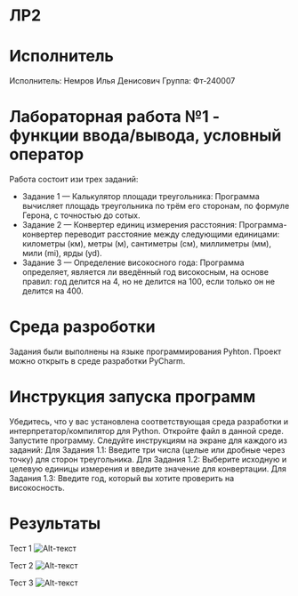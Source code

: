 # ЛР2
# Исполнитель
Исполнитель: Немров Илья Денисович Группа: Фт-240007
# Лабораторная работа №1 - функции ввода/вывода, условный оператор
Работа состоит изи трех заданий:
- Задание 1 — Калькулятор площади треугольника: Программа вычисляет площадь треугольника по трём его сторонам, по формуле Герона, с точностью до сотых.
- Задание 2 — Конвертер единиц измерения расстояния: Программа-конвертер переводит расстояние между следующими единицами: километры (км), метры (м), сантиметры (см), миллиметры (мм), мили (mi), ярды (yd).
- Задание 3 — Определение високосного года: Программа определяет, является ли введённый год високосным, на основе правил: год делится на 4, но не делится на 100, если только он не делится на 400.
# Среда разроботки
Задания были выполнены на языке программирования Pyhton. Проект можно открыть в среде разработки PyCharm.
# Инструкция запуска программ
Убедитесь, что у вас установлена соответствующая среда разработки и интерпретатор/компилятор для Python. Откройте файл в данной среде. Запустите программу. Следуйте инструкциям на экране для каждого из заданий:
Для Задания 1.1: Введите три числа (целые или дробные через точку) для сторон треугольника. Для Задания 1.2: Выберите исходную и целевую единицы измерения и введите значение для конвертации. Для Задания 1.3: Введите год, который вы хотите проверить на високосность.
# Результаты
Тест 1
![Alt-текст](https://sun9-73.userapi.com/s/v1/if2/k5lUZjYNCQenulW2uwaec5eE34Bv20nq6N38676Zb1BNLpkz15avd8r9UMVP-jL7r69h-n7bbNURnKneUZVyXEdx.jpg?quality=95&as=32x12,48x19,72x28,108x42,160x62,240x94,360x140,387x151&from=bu&cs=387x0)

Тест 2
![Alt-текст](https://sun9-53.userapi.com/s/v1/if2/czK0ookyUEDlJKZ_-8Imi_COF4AxcDfxW79TpKUCV_GKKubafAJZ-0U0PumH7QBnGTfCg_KfLJ4UXCaUtS3GdxH4.jpg?quality=95&as=32x11,48x17,72x25,108x37,160x55,240x83,360x124,480x166,540x187,547x189&from=bu&cs=547x0)

Тест 3
![Alt-текст](https://sun9-4.userapi.com/s/v1/if2/2eXmCm5rpl6g4e-L-ET3ganyc7eYdczILn0pvgk7HVX1CDojBAc6ygiVKdlKiK5zO251A4dESesQuEWKhsdNW19T.jpg?quality=95&as=32x8,48x12,72x18,108x27,160x40,240x60,360x91,480x121,508x128&from=bu&cs=508x0)
